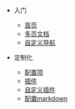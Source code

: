 <!-- docs/_sidebar.md -->

* 入门
    * [首页](/)
    * [多页文档](/guide "More Page")
    * [自定义导航](/custom-navbar)

* 定制化
    * [配置项](/configuration.md)
    * [插件](plugins)
    * [自定义插件](/write-a-plugin.md)
    * [配置markdown](/markdown.md)




